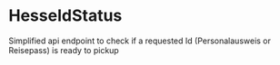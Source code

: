 # HesseIdStatus
Simplified api endpoint to check if a requested Id (Personalausweis or Reisepass) is ready to pickup
